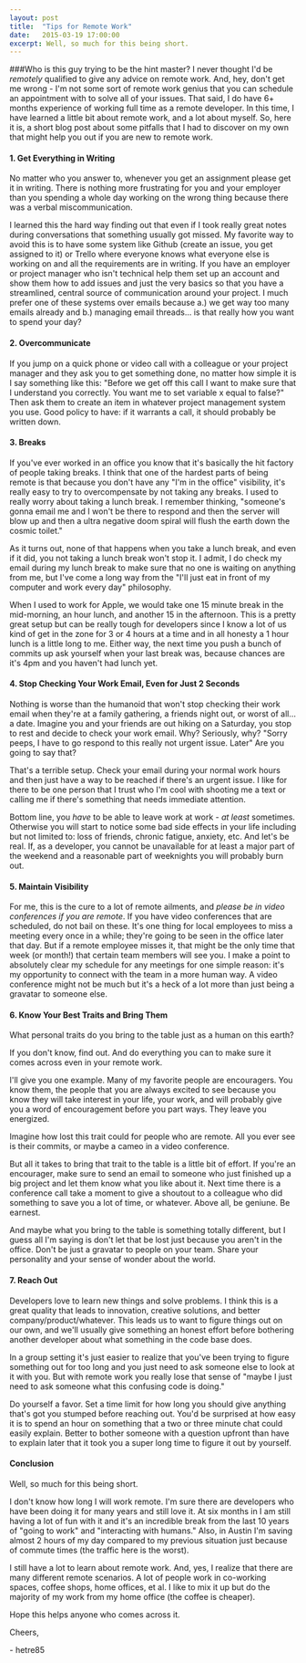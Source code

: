```yaml
---
layout: post
title:  "Tips for Remote Work"
date:   2015-03-19 17:00:00
excerpt: Well, so much for this being short.
---
```


###Who is this guy trying to be the hint master?
I never thought I'd be _remotely_ qualified to give any advice on remote work. And, hey, don't get me wrong - I'm not some sort of remote work genius that you can schedule an appointment with to solve all of your issues. That said, I do have 6+ months experience of working full time as a remote developer. In this time, I have learned a little bit about remote work, and a lot about myself. So, here it is, a short blog post about some pitfalls that I had to discover on my own that might help you out if you are new to remote work.


#### 1. Get Everything in Writing
No matter who you answer to, whenever you get an assignment please get it in writing. There is nothing more frustrating for you and your employer than you spending a whole day working on the wrong thing because there was a verbal miscommunication.

I learned this the hard way finding out that even if I took really great notes during conversations that something usually got missed. My favorite way to avoid this is to have some system like Github (create an issue, you get assigned to it) or Trello where everyone knows what everyone else is working on and all the requirements are in writing. If you have an employer or project manager who isn't technical help them set up an account and show them how to add issues and just the very basics so that you have a streamlined, central source of communication around your project. I much prefer one of these systems over emails because a.) we get way too many emails already and b.) managing email threads... is that really how you want to spend your day?


#### 2. Overcommunicate
If you jump on a quick phone or video call with a colleague or your project manager and they ask you to get something done, no matter how simple it is I say something like this: "Before we get off this call I want to make sure that I understand you correctly. You want me to set variable x equal to false?" Then ask them to create an item in whatever project management system you use. Good policy to have: if it warrants a call, it should probably be written down.

#### 3. Breaks
If you've ever worked in an office you know that it's basically the hit factory of people taking breaks. I think that one of the hardest parts of being remote is that because you don't have any "I'm in the office" visibility, it's really easy to try to overcompensate by not taking any breaks. I used to really worry about taking a lunch break. I remember thinking, "someone's gonna email me and I won't be there to respond and then the server will blow up and then a ultra negative doom spiral will flush the earth down the cosmic toilet."

As it turns out, none of that happens when you take a lunch break, and even if it did, you not taking a lunch break won't stop it. I admit, I do check my email during my lunch break to make sure that no one is waiting on anything from me, but I've come a long way from the "I'll just eat in front of my computer and work every day" philosophy.

When I used to work for Apple, we would take one 15 minute break in the mid-morning, an hour lunch, and another 15 in the afternoon. This is a pretty great setup but can be really tough for developers since I know a lot of us kind of get in the zone for 3 or 4 hours at a time and in all honesty a 1 hour lunch is a little long to me. Either way, the next time you push a bunch of commits up ask yourself when your last break was, because chances are it's 4pm and you haven't had lunch yet.

#### 4. Stop Checking Your Work Email, Even for Just 2 Seconds
Nothing is worse than the humanoid that won't stop checking their work email when they're at a family gathering, a friends night out, or worst of all... a date. Imagine you and your friends are out hiking on a Saturday, you stop to rest and decide to check your work email. Why? Seriously, why? "Sorry peeps, I have to go respond to this really not urgent issue. Later" Are you going to say that?

That's a terrible setup. Check your email during your normal work hours and then just have a way to be reached if there's an urgent issue. I like for there to be one person that I trust who I'm cool with shooting me a text or calling me if there's something that needs immediate attention.

Bottom line, you _have_ to be able to leave work at work - _at least_ sometimes. Otherwise you will start to notice some bad side effects in your life including but not limited to: loss of friends, chronic fatigue, anxiety, etc. And let's be real. If, as a developer, you cannot be unavailable for at least a major part of the weekend and a reasonable part of weeknights you will probably burn out.

#### 5. Maintain Visibility
For me, this is the cure to a lot of remote ailments, and _please be in video conferences if you are remote_. If you have video conferences that are scheduled, do not bail on these. It's one thing for local employees to miss a meeting every once in a while; they're going to be seen in the office later that day. But if a remote employee misses it, that might be the only time that week (or month!) that certain team members will see you. I make a point to absolutely clear my schedule for any meetings for one simple reason: it's my opportunity to connect with the team in a more human way. A video conference might not be much but it's a heck of a lot more than just being a gravatar to someone else.

#### 6. Know Your Best Traits and Bring Them
What personal traits do you bring to the table just as a human on this earth?

If you don't know, find out. And do everything you can to make sure it comes across even in your remote work.

I'll give you one example. Many of my favorite people are encouragers. You know them, the people that you are always excited to see because you know they will take interest in your life, your work, and will probably give you a word of encouragement before you part ways. They leave you energized.

Imagine how lost this trait could for people who are remote. All you ever see is their commits, or maybe a cameo in a video conference.

But all it takes to bring that trait to the table is a little bit of effort. If you're an encourager, make sure to send an email to someone who just finished up a big project and let them know what you like about it. Next time there is a conference call take a moment to give a shoutout to a colleague who did something to save you a lot of time, or whatever. Above all, be geniune. Be earnest.

And maybe what you bring to the table is something totally different, but I guess all I'm saying is don't let that be lost just because you aren't in the office. Don't be just a gravatar to people on your team. Share your personality and your sense of wonder about the world.

#### 7. Reach Out
Developers love to learn new things and solve problems. I think this is a great quality that leads to innovation, creative solutions, and better company/product/whatever. This leads us to want to figure things out on our own, and we'll usually give something an honest effort before bothering another developer about what something in the code base does.

In a group setting it's just easier to realize that you've been trying to figure something out for too long and you just need to ask someone else to look at it with you. But with remote work  you really lose that sense of "maybe I just need to ask someone what this confusing code is doing."

Do yourself a favor. Set a time limit for how long you should give anything that's got you stumped before reaching out. You'd be surprised at how easy it is to spend an hour on something that a two or three minute chat could easily explain. Better to bother someone with a question upfront than have to explain later that it took you a super long time to figure it out by yourself.

#### Conclusion

Well, so much for this being short.

I don't know how long I will work remote. I'm sure there are developers who have been doing it for many years and still love it. At six months in I am still having a lot of fun with it and it's an incredible break from the last 10 years of "going to work" and "interacting with humans." Also, in Austin I'm saving almost 2 hours of my day compared to my previous situation just because of commute times (the traffic here is the worst).

I still have a lot to learn about remote work. And, yes, I realize that there are many different remote scenarios. A lot of people work in co-working spaces, coffee shops, home offices, et al. I like to mix it up but do the majority of my work from my home office (the coffee is cheaper).

Hope this helps anyone who comes across it.

Cheers,


\- hetre85
